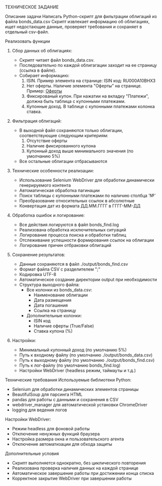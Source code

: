 ТЕХНИЧЕСКОЕ ЗАДАНИЕ

Описание задачи
Написать Python-скрипт для фильтрации облигаций из файла bonds_data.csv  Скрипт извлекает информацию об облигациях, ищет недостающие данные, проверяет требования и сохраняет в отдельный csv-файл.

Реализовать функции
1. Сбор данных об облигациях:
   - Скрипт читает файл bonds_data.csv. 
   - Последовательно по каждой облигагации заходит на ее страницу (ссылка в файле). 
   - Собирает информацию:
      1) ISIN. Пример элемента на странице:
         <td>ISIN код:
	         <span>RU000A10BHX3</span>&nbsp;
         </td>
      2) Нет оферты. Наличие элемента "Оферты" на странице. Пример:
         <td class="pt05 pb05"><a class="js" href="/issue/details0401D00003/default.asp">Оферты</a> </td>
      3) Фиксированый купон. При нажатии на вкладку "Платежи", должна быть таблица с купонными платежами. 
      4) Купонные доход. В таблице с купонными платежами колонка ставка.

2. Фильтрация облигаций:
   - В выходной файл сохраняются только облигации, соответствующие следующим критериям:
     1) Отсутствие оферты
     2) Наличие фиксированного купона
     3) Купонный доход выше минимального значения (по умолчанию 5%)
   - Все остальные облигации отбрасываются

3. Технические особенности реализации:
   - Использование Selenium WebDriver для обработки динамически генерируемого контента
   - Автоматическая обработка пагинации
   - Поиск таблицы с купонными платежами по наличию столбца '№'
   - Преобразование относительных ссылок в абсолютные
   - Конвертация дат из формата ДД.ММ.ГГГГ в ГГГГ-ММ-ДД

4. Обработка ошибок и логирование:
   - Все действия логируются в файл bonds_find.log
   - Реализована обработка исключительных ситуаций
   - Логирование процесса поиска и обработки таблиц
   - Отслеживание успешности формирования ссылок на облигации
   - Логирование причин отбраковки облигаций

5. Сохранение результатов:
   - Данные сохраняются в файл ./output/bonds_find.csv
   - Формат файла CSV с разделителем ";"
   - Кодировка UTF-8
   - Автоматическое создание директории output при необходимости
   - Структура выходного файла:
     - Все колонки из bonds_data.csv:
       * Наименование облигации
       * Дата размещения
       * Дата погашения
       * Ссылка на страницу
     - Дополнительные колонки:
       * ISIN код
       * Наличие оферты (True/False)
       * Ставка купона (%)

6. Настройки:
   - Минимальный купонный доход (по умолчанию 5%)
   - Путь к входному файлу (по умолчанию ./output/bonds_data.csv)
   - Путь к выходному файлу (по умолчанию ./output/bonds_find.csv)
   - Путь к лог-файлу (по умолчанию bonds_find.log)
   - Настройки WebDriver (headless режим, таймауты и т.д.)

Технические требования
Используемые библиотеки Python:
- Selenium для обработки динамических элементов страницы
- BeautifulSoup для парсинга HTML
- pandas для работы с данными и сохранения в CSV
- webdriver_manager для автоматической установки ChromeDriver
- logging для ведения логов

Настройки WebDriver:
- Режим headless для фоновой работы
- Отключение ненужных функций браузера
- Настройка размера окна и пользовательского агента
- Отключение автоматизации для обхода защиты

Дополнительные условия
- Скрипт выполняется однократно, без циклического повторения
- Реализована проверка наличия данных на каждой странице
- Автоматическое завершение работы при достижении конца списка
- Корректное закрытие WebDriver при завершении работы



